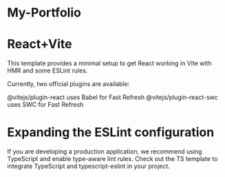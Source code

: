 # My-Portfolio
# React+Vite
This template provides a minimal setup to get React working in Vite with HMR and some ESLint rules.

Currently, two official plugins are available:

@vitejs/plugin-react uses Babel for Fast Refresh
@vitejs/plugin-react-swc uses SWC for Fast Refresh
# Expanding the ESLint configuration
If you are developing a production application, we recommend using TypeScript and enable type-aware lint rules. Check out the TS template to integrate TypeScript and typescript-eslint in your project.
